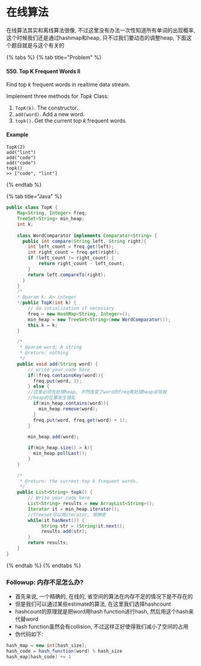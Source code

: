 # 在线算法

在线算法其实和离线算法很像, 不过这里没有办法一次性知道所有单词的出现概率, 这个时候我们还是通过hashmap和heap, 只不过我们要动态的调整heap, 下面这个题目就是与这个有关的

{% tabs %}
{% tab title="Problem" %}
#### 550. Top K Frequent Words II

Find top _k_ frequent words in realtime data stream.

Implement three methods for _Topk_ Class:

1. `TopK(k)`. The constructor.
2. `add(word)`. Add a new word.
3. `topk()`. Get the current top _k_ frequent words.

#### Example

```text
TopK(2)
add("lint")
add("code")
add("code")
topk()
>> ["code", "lint"]
```
{% endtab %}

{% tab title="Java" %}
```java
public class TopK {
    Map<String, Integer> freq;
    TreeSet<String> min_heap;
    int k;
    
    class WordComparator implements Comparator<String> {
      public int compare(String left, String right){
        int left_count = freq.get(left);
        int right_count = freq.get(right);
        if (left_count != right_count) {
            return right_count - left_count;
        }
        return left.compareTo(right);
      }
    }
    /*
    * @param k: An integer
    */public TopK(int k) {
        // do intialization if necessary
        freq = new HashMap<String, Integer>();
        min_heap = new TreeSet<String>(new WordComparator());
        this.k = k;
    }

    /*
     * @param word: A string
     * @return: nothing
     */
    public void add(String word) {
        // write your code here
        if(!freq.containsKey(word)){
          freq.put(word, 1);
        } else {
        //这里必须先处理heap, 不然改变了word的freq再处理heap会导致
        //heap的位置发生错乱
          if(min_heap.contains(word)){
            min_heap.remove(word);
          }
          freq.put(word, freq.get(word) + 1);
        }
        
        min_heap.add(word);

        if(min_heap.size() > k){
          min_heap.pollLast();
        }
    }

    /*
     * @return: the current top k frequent words.
     */
    public List<String> topk() {
        // Write your code here
        List<String> results = new ArrayList<String>();
        Iterator it = min_heap.iterator();
        //treeset可以用iterator, 很神奇
        while(it.hasNext()) {
             String str = (String)it.next();
             results.add(str);
        }
        return results;
    }
}
```
{% endtab %}
{% endtabs %}

### Followup: 内存不足怎么办?

* 首先来说, 一个精确的, 在线的, 省空间的算法在内存不足的情况下是不存在的
* 但是我们可以通过某些estimate的算法, 在这里我们选择hashcount
* hashcount的原理就是把word用hash function进行hash, 然后用这个hash来代替word
* hash function虽然会有collision, 不过这样正好使得我们减小了空间的占用
* 伪代码如下:

```java
hash_map = new int[hash_size];
hash_code = hash_function(word) % hash_size
hash_map[hash_code] += 1
```

